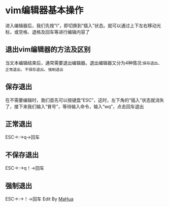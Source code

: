 <html lang="en"><head>
    <meta charset="UTF-8">
    <title></title>
<style id="system" type="text/css">body{}</style><style id="custom" type="text/css"></style></head>
<body marginheight="0"><h1>vim编辑器基本操作</h1>
<p> 进入编辑器后，我们先按"I”，即切换到“插入”状态。就可以通过上下左右移动光标，或空格、退格及回车等进行编辑内容了
</p>
<h2>退出vim编辑器的方法及区别</h2>
<p> 当文本编辑结束后，通常需要退出编辑器。退出编辑器又分为4种情况:<code>保存退出</code>、<code>正常退出</code>、<code>不保存退出</code>、<code>强制退出</code>
</p>
<h2>保存退出</h2>
<p>在不需要编辑时，我们首先可以按键盘“ESC”，这时，左下角的“插入”状态就消失了，接下来我们输入“冒号”，等待输入命令，输入“wq”，点击回车退出
</p>
<h2>正常退出</h2>
<p>ESC-&gt;:-&gt;q-&gt;回车
</p>
<h2>不保存退出</h2>
<p>ESC-&gt;:-&gt;q！-&gt;回车
</p>
<h2>强制退出</h2>
<p>ESC-&gt;:-&gt;！-&gt;回车
Edit By <a href="http://mahua.jser.me">MaHua</a></p>
</body></html>